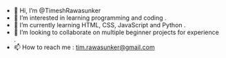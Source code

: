 - 👋 Hi, I’m @TimeshRawasunker
- 👀 I’m interested in learning programming and coding .
- 🌱 I’m currently learning HTML, CSS, JavaScript and Python .
- 💞️ I’m looking to collaborate on multiple beginner projects for experience .
- 📫 How to reach me : tim.rawasunker@gmail.com

<!---
TimeshRawasunker/TimeshRawasunker is a ✨ special ✨ repository because its `README.md` (this file) appears on your GitHub profile.
You can click the Preview link to take a look at your changes.
--->
